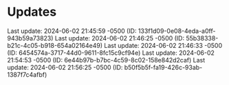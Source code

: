 # Updates
Last update: 2024-06-02 21:45:59 -0500 (ID: 133f1d09-0e08-4eda-a0ff-943b59a73823)
Last update: 2024-06-02 21:46:25 -0500 (ID: 55b38338-b21c-4c05-b918-654a02164e49)
Last update: 2024-06-02 21:46:33 -0500 (ID: 6454574a-3717-44d0-9611-8fc15c9cf94e)
Last update: 2024-06-02 21:54:53 -0500 (ID: 6e44b97b-b7bc-4c59-8c02-158e842d2caf)
Last update: 2024-06-02 21:56:25 -0500 (ID: b50f5b5f-fa19-426c-93ab-1387f7c4afbf)
